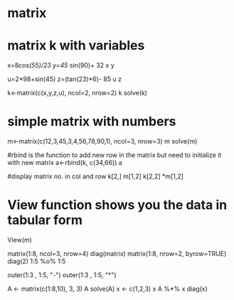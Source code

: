 # matrix 

# matrix k with variables 
x=8*cos(55)/23
y=45* sin(90)+ 32
x
y

u=2*98+sin(45)
z=(tan(23)*6)- 85
u
z

k<-matrix(c(x,y,z,u), ncol=2, nrow=2)
k
solve(k)



# simple matrix with numbers 
m<-matrix(c(12,3,45,3,4,56,78,90,1), ncol=3, nrow=3)
m
solve(m)

#rbind is the function to add new row in the matrix but need to initialize it with new matrix 
a<-rbind(k, c(34,66))
a


#display matrix no. in col and row 
k[2,]
m[1,2]
k[2,2] *m[1,2]

# View function shows you the data in tabular form 
View(m)

matrix(1:8, ncol=3, nrow=4)
diag(matrix)
matrix(1:8, nrow=2, byrow=TRUE)
diag(2)
1:5 %o% 1:5

outer(1:3 , 1:5, "-")
outer(1:3 , 1:5, "*")

A <- matrix(c(1:8,10), 3, 3)
A
solve(A)
x <- c(1,2,3)
x
A %*% x 
diag(x)
